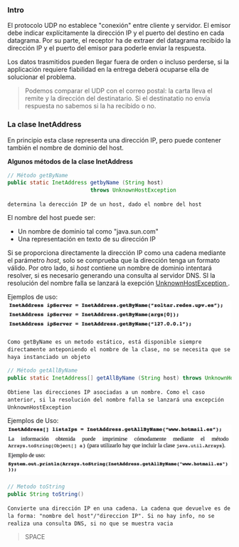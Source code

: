 ### Intro 

El protocolo UDP no establece "conexión" entre cliente y servidor. El emisor debe indicar explícitamente la dirección IP y el puerto del destino en cada datagrama. Por su parte, el receptor ha de extraer del datagrama recibido la dirección IP y el puerto del emisor para poderle enviar la respuesta. 

Los datos trasmitidos pueden llegar fuera de orden o incluso perderse, si la applicación requiere fiabilidad en la entrega deberá ocuparse ella de solucionar el problema. 

> Podemos comparar el UDP con el correo postal: la carta lleva el remite y la dirección del destinatario. Si el destinatatio no envía respuesta no sabemos si la ha recibido o no. 

### La clase InetAddress
En principio esta clase representa una dirección IP, pero puede contener también el nombre de dominio del host.

**Algunos métodos de la clase InetAddress**

```java
// Método getByName
public static InetAddress getbyName (String host) 
                          throws UnknownHostException
```
`determina la derección IP de un host, dado el nombre del host`

El nombre del host puede ser:
+ Un nombre de dominio tal como "java.sun.com" 
+ Una representación en texto de su dirección IP 

Si se proporciona directamente la dirección IP como una cadena mediante el parámetro *host*, solo se comprueba que la dirección tenga un formato válido. Por otro lado, si *host* contiene un nombre de dominio intentará resolver, si es necesario generando una consulta al servidor DNS. SI la resolución del nombre falla se lanzará la exepción <u> UnknownHostException </u>.

Ejemplos de uso:
![Captura de pantalla 2016-12-06 a las 21.28.27.png](resources/6E6F8D0093A30171981FB15C81CAFDD6.png)

`Como getByName es un metodo estático, está disponible siempre directamente anteponiendo el nombre de la clase, no se necesita que se haya instanciado un objeto`

```java
// Método getAllByName
public static InetAddress[] getAllByName (String host) throws UnknownHostException 
```
`Obtiene las direcciones IP asociadas a un nombre. Como el caso anterior, si la resolución del nombre falla se lanzará una excepción UnknownHostException`

Ejemplos de Uso: 
![Captura de pantalla 2016-12-06 a las 21.55.04.png](resources/97C081412EB448F0A25CA2247A0108CD.png)

```java
// Metodo toString
public String toString()
```
`Convierte una dirección IP en una cadena. La cadena que devuelve es de la forma: "nombre del host"/"direccion IP". Si no hay info, no se realiza una consulta DNS, si no que se muestra vacia`



















> SPACE 
